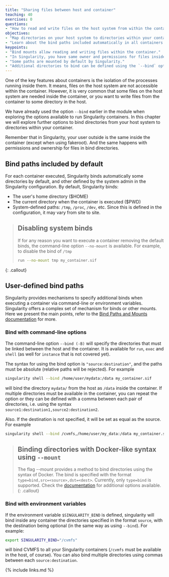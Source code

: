 ```yaml
---
title: "Sharing files between host and container"
teaching: 40
exercises: 0
questions:
- "How to read and write files on the host system from within the container?"
objectives:
- "Map directories on your host system to directories within your container."
- "Learn about the bind paths included automatically in all containers."
keypoints:
- "Bind mounts allow reading and writing files within the container."
- "In Singularity, you have same owner and permissions for files inside and outside the container."
- "Some paths are mounted by default by Singularity."
- "Additional directories to bind can be defined using the `--bind` option or the environment variable `$SINGULARITY_BIND`."
---
```


One of the key features about containers is the isolation of the processes running inside them. It means,
files on the host system are not accessible within the container.
However, it is
very common that some files on the host system are needed inside the container, or you want to write files from the
container to some directory in the host.

We have already used the option `--bind` earlier in the module when exploring the options available to run Singularity
containers. In this chapter we will explore further options to bind directories from your host system to directories
within your container.

Remember that in Singularity, your user outside is the same inside the container (except when using fakeroot).
And the same happens with permissions and ownership for files in bind directories.

## Bind paths included by default

For each container executed, Singularity binds automatically some directories by default, and other defined
by the system admin in the Singularity configuration. By default, Singularity binds:
* The user's home directory ($HOME)
* The current directory when the container is executed ($PWD)
* System-defined paths: `/tmp`, `/proc`, `/dev`, etc.
Since this is defined in the configuration, it may vary from site to site.


> ## Disabling system binds
>
> If for any reason you want to execute a container removing the default binds, the command-line option `--no-mount`
> is available. For example, to disable the bind of `/tmp`
> ```bash
> run --no-mount tmp my_container.sif
> ```
{: .callout}

## User-defined bind paths

Singularity provides mechanisms to specify additional binds when executing a container via command-line
or environment variables. Singularity offers a complex set of mechanism for binds or other mounts.
Here we present the main points, refer to the
[Bind Paths and Mounts documentation](https://apptainer.org/docs/user/main/bind_paths_and_mounts.html) for more.

### Bind with command-line options

The command-line option `--bind (-B)` will specify the directories that must be linked between the
host and the container. It is available for `run`, `exec` and `shell` (as well for `instance` that is
not covered yet).

The syntax for using the bind option is `"source:destination"`, and the paths must be absolute (relative
paths will be rejected). For example
```bash
singularity shell --bind /home/user/mydata:/data my_container.sif
```
will bind the directory `mydata/` from the host as `/data` inside the container. If multiple directories must be
available in the container, you can repeat the option or they can be defined with a comma between each pair of directories,
i.e. using the syntax `source1:destination1,source2:destination2`.

Also. If the destination is not specified, it will be set as equal as the source. For example
```bash
singularity shell --bind /cvmfs,/home/user/my_data:/data my_container.sif
```

> ## Binding directories with Docker-like syntax using `--mount`
>
> The flag --mount provides a method to bind directories using the syntax of Docker.
> The bind is specified with the format `type=bind,src=<source>,dst=<dest>`.
> Currently, only `type=bind` is supported. Check the
> [documentation](https://apptainer.org/docs/user/main/bind_paths_and_mounts.html#mount-examples) for
> additional options available.
{: .callout}

### Bind with environment variables

If the environment variable `$SINGULARITY_BIND` is defined, singularity will bind inside any container
the directories specified in the format `source`, with the destination being optional (in the same way as using
`--bind`). For example:
```bash
export SINGULARITY_BIND="/cvmfs"
```
will bind CVMFS to all your Singularity containers (`/cvmfs` must be available in the host, of course).
You can also bind multiple directories using commas between each `source:destination`.


{% include links.md %}
